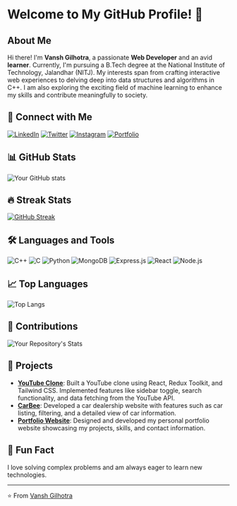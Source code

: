 # Welcome to My GitHub Profile! 👋

## About Me
Hi there! I'm **Vansh Gilhotra**, a passionate **Web Developer** and an avid **learner**. Currently, I'm pursuing a B.Tech degree at the National Institute of Technology, Jalandhar (NITJ). My interests span from crafting interactive web experiences to delving deep into data structures and algorithms in C++. I am also exploring the exciting field of machine learning to enhance my skills and contribute meaningfully to society.

## 🚀 Connect with Me
[![LinkedIn](https://img.shields.io/badge/LinkedIn-0077B5?style=for-the-badge&logo=linkedin&logoColor=white)](https://www.linkedin.com/in/vansh-gilhotra-059762220/)
[![Twitter](https://img.shields.io/badge/Twitter-1DA1F2?style=for-the-badge&logo=twitter&logoColor=white)](https://x.com/gilhotravansh7)
[![Instagram](https://img.shields.io/badge/Instagram-E4405F?style=for-the-badge&logo=instagram&logoColor=white)](https://www.instagram.com/vanshgilhotra524/)
[![Portfolio](https://img.shields.io/badge/Portfolio-24292E?style=for-the-badge&logo=githubpages&logoColor=white)](https://vanshgportfolio.netlify.app/)

## 📊 GitHub Stats
![Your GitHub stats](https://github-readme-stats.vercel.app/api?username=Vansh5632&show_icons=true&theme=radical)

## 🔥 Streak Stats
[![GitHub Streak](https://github-readme-streak-stats.herokuapp.com/?user=Vansh5632&theme=dark)](https://git.io/streak-stats)

## 🛠️ Languages and Tools
![C++](https://img.shields.io/badge/C++-00599C?style=for-the-badge&logo=c%2B%2B&logoColor=white)
![C](https://img.shields.io/badge/C-00599C?style=for-the-badge&logo=c&logoColor=white)
![Python](https://img.shields.io/badge/Python-3776AB?style=for-the-badge&logo=python&logoColor=white)
![MongoDB](https://img.shields.io/badge/MongoDB-4EA94B?style=for-the-badge&logo=mongodb&logoColor=white)
![Express.js](https://img.shields.io/badge/Express.js-000000?style=for-the-badge&logo=express&logoColor=white)
![React](https://img.shields.io/badge/React-20232A?style=for-the-badge&logo=react&logoColor=61DAFB)
![Node.js](https://img.shields.io/badge/Node.js-339933?style=for-the-badge&logo=nodedotjs&logoColor=white)

## 📈 Top Languages
![Top Langs](https://github-readme-stats.vercel.app/api/top-langs/?username=Vansh5632&layout=compact&theme=vision-friendly-dark)

## 🌟 Contributions
![Your Repository's Stats](https://contrib.rocks/image?repo=Vansh5632/Vansh5632)

## 🚧 Projects
- **[YouTube Clone](https://github.com/Vansh5632/Youtube-Clone)**: Built a YouTube clone using React, Redux Toolkit, and Tailwind CSS. Implemented features like sidebar toggle, search functionality, and data fetching from the YouTube API.
- **[CarBee](https://github.com/Vansh5632/CarBee)**: Developed a car dealership website with features such as car listing, filtering, and a detailed view of car information.
- **[Portfolio Website](https://vanshgportfolio.netlify.app/)**: Designed and developed my personal portfolio website showcasing my projects, skills, and contact information.

## 🎉 Fun Fact
I love solving complex problems and am always eager to learn new technologies.

---

⭐️ From [Vansh Gilhotra](https://github.com/Vansh5632)
